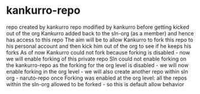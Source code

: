 # kankurro-repo
repo created by kankurro
repo modified by kankurro before getting kicked out of the org
Kankurro added back to the sln-org (as a member) and hence has access to this repo
The aim will be to allow Kankurro to fork this repo to his personal account and then kick him out of the org to see if he keeps his forks
As of now Kankurro could not fork because forking is disabled - now we will enable forking of this private repo
Sln could not enable forking on the kankurro-repo as the forking for the org level is disabled - we will now enable forking in the org level - we will also create another repo within sln org - naruto-repo
once Forking was enabled at the org level: all the repos within the sln-org allowed to be forked - so this is default allow behavior
